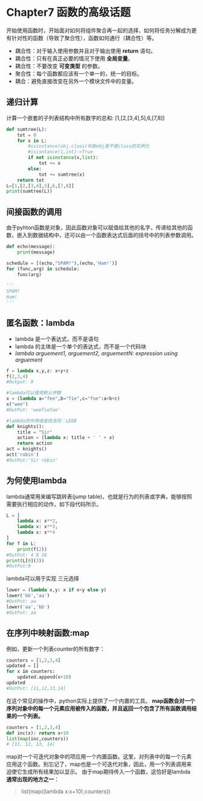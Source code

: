 # Chapter7 函数的高级话题
开始使用函数时，开始面对如何将组件聚合再一起的选择，如何将任务分解成为更有针对性的函数（导致了聚合性），函数如何通行（耦合性）等。
* 耦合性：对于输入使用参数并且对于输出使用 **return** 语句。
* 耦合性：只有在真正必要的情况下使用 **全局变量**。
* 耦合性：不要改变 **可变类型** 的参数。
* 聚合性：每个函数都应该有一个单一的，统一的目标。
* 耦合：避免直接改变在另外一个模块文件中的变量。

## 递归计算
计算一个嵌套的子列表结构中所有数字的总和:
[1,[2,[3,4],5],6,[7,8]]
```python
def sumtree(L):
    tot = 0
    for x in L:
        #isinstance(obj,class)判断obj是不是class的实例化
        #isisntance(1,int)->True
        if not isinstance(x,list):
            tot += x
        else:
            tot += sumtree(x)
    return tot
L=[1,[2,[3,4],5],6,[7,8]]
print(sumtree(L))
```
## 间接函数的调用
由于pyhton函数是对象，因此函数对象可以赋值给其他的名字，传递给其他的函数，嵌入到数据结构中，还可以由一个函数表达式后面的括号中的列表参数调用。
```python 
def echo(message):
    print(message)

schedule = [(echo,"SPAM!"),(echo,'Ham!')]
for (func,arg) in schedule:
    func(arg)
    
'''
SPAM!
Ham!
'''
```
## 匿名函数：lambda
* lambda 是一个表达式，而不是语句
* lambda 的主体是一个单个的表达式，而不是一个代码块
* *lambda arguement1, arguement2, arguementN: expression using arguement*
```python
f = lambda x,y,z: x+y+z
f(2,3,4)
#Output: 9

#lambda可以使用默认参数
x = (lambda a="fee",b="fie",c="foe":a+b+c)
x("wee")
#OutPut: 'weefiefoe'

#lambda的作用域查找法则：LEGB
def knights():
    title = "Sir"
    action = (lambda x: title + ' ' + x)
    return action
act = knights()
act('robin')
#OutPut:'Sir robin'
```

## 为何使用lambda
lambda通常用来编写跳转表(jump table)，也就是行为的列表或字典，能够按照需要执行相应的动作，如下段代码所示。
```python
L = [
    lambda x: x**2,
    lambda x: x**3,
    lambda x: x**4
]
for f in L:
    print(f(2))
#OutPut: 4 8 16
print(L[0](3))
#OutPut:9
```
lambda可以用于实现 三元选择
```python
lower = (lambda x,y: x if x<y else y)
lower('bb','aa')
#OutPut: aa
lower('aa','bb')
#OutPut: aa
```
## 在序列中映射函数:map
例如，更新一个列表counter的所有数字：
```python
counters = [1,2,3,4]
updated = []
for x in counters:
    updated.append(x+10)
updated
#OutPut: [11,12,13,14]
```
在这个常见的操作中，python实际上提供了一个内置的工具。
**map函数会对一个序列对象中的每一个元素应用被传入的函数，并且返回一个包含了所有函数调用结果的一个列表。**
```python
counters = [1,2,3,4]
def inc(x): return x+10
list(map(inc,counters))
# [11, 12, 13, 14]
```
map对一个可迭代对象中的项应用一个内置函数。这里，对列表中的每一个元素应用这个函数。别忘记了，map也是一个可迭代对象，因此，用一个列表调用来迫使它生成所有结果加以显示。
由于map期待传入一个函数，这恰好是lambda **通常出现的地方之一**：
>list(map((lambda x:x+10),counters))




